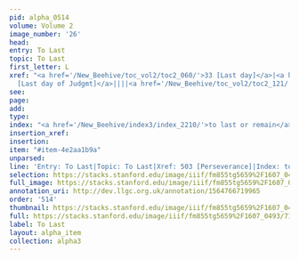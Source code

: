 ```yaml
---
pid: alpha_0514
volume: Volume 2
image_number: '26'
head: 
entry: To Last
topic: To Last
first_letter: L
xref: "<a href='/New_Beehive/toc_vol2/toc2_060/'>33 [Last day]</a>|<a href='/New_Beehive/toc_vol2/toc2_183/'>988
  [Last day of Judgmt]</a>||||<a href='/New_Beehive/toc_vol2/toc2_121/'>503 [Perseverance]</a>"
see: 
page: 
add: 
type: 
index: "<a href='/New_Beehive/index3/index_2210/'>to last or remain</a>"
insertion_xref: 
insertion: 
item: "#item-4e2aa1b9a"
unparsed: 
line: 'Entry: To Last|Topic: To Last|Xref: 503 [Perseverance]|Index: to last or remain|#item-4e2aa1b9a'
selection: https://stacks.stanford.edu/image/iiif/fm855tg5659%2F1607_0493/713,3384,2980,283/full/0/default.jpg
full_image: https://stacks.stanford.edu/image/iiif/fm855tg5659%2F1607_0493/full/full/0/default.jpg
annotation_uri: http://dev.llgc.org.uk/annotation/1564766719965
order: '514'
thumbnail: https://stacks.stanford.edu/image/iiif/fm855tg5659%2F1607_0493/713,3384,600,180/250,/0/default.jpg
full: https://stacks.stanford.edu/image/iiif/fm855tg5659%2F1607_0493/713,3384,2980,283/full/0/default.jpg
label: To Last
layout: alpha_item
collection: alpha3
---
```

